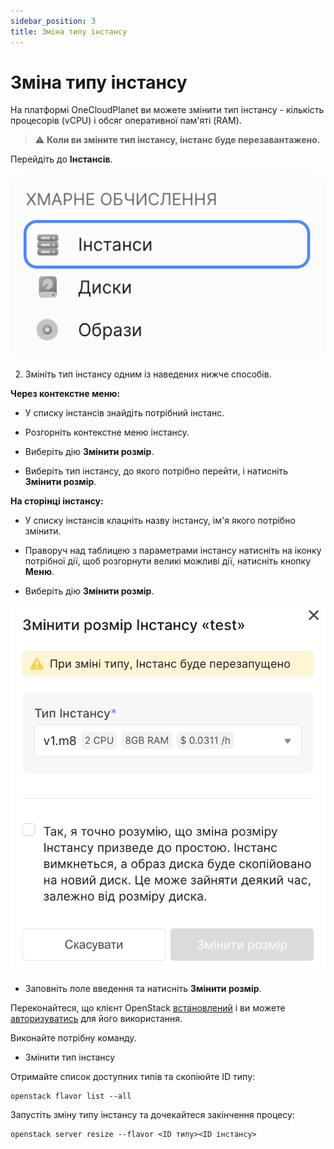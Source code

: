 ```yaml
---
sidebar_position: 3
title: Зміна типу інстансу
---
```


# Зміна типу інстансу

<Tabs>
  <TabItem value="personal-area" label="Особистий кабінет" default>

На платформі OneCloudPlanet ви можете змінити тип інстансу - кількість процесорів (vCPU) і обсяг оперативної пам'яті (RAM).

> :warning: **Коли ви зміните тип інстансу, інстанс буде перезавантажено.**

Перейдіть до **Інстансів**.

![](../../img/ic-instance-1-ua.svg)

2. Змініть тип інстансу одним із наведених нижче способів.

**Через контекстне меню:**

- У списку інстансів знайдіть потрібний інстанс.

- Розгорніть контекстне меню інстансу.

- Виберіть дію **Змінити розмір**.

- Виберіть тип інстансу, до якого потрібно перейти, і натисніть **Змінити розмір**.

**На сторінці інстансу:**

- У списку інстансів клацніть назву інстансу, ім'я якого потрібно змінити.

- Праворуч над таблицею з параметрами інстансу натисніть на іконку потрібної дії, щоб розгорнути великі можливі дії, натисніть кнопку **Меню**.

- Виберіть дію **Змінити розмір**.

![](img/i-inst-5-ua.svg)

- Заповніть поле введення та натисніть **Змінити розмір**.

</TabItem>

<TabItem value="openstack" label="Openstack CLI">

Переконайтеся, що клієнт OpenStack [встановлений](#) і ви можете [авторизуватись](#) для його використання.

Виконайте потрібну команду.

- Змінити тип інстансу

Отримайте список доступних типів та скопіюйте ID типу:
```
openstack flavor list --all
```

Запустіть зміну типу інстансу та дочекайтеся закінчення процесу:
```
openstack server resize --flavor <ID типу><ID інстансу>
```

</TabItem> 
</Tabs>